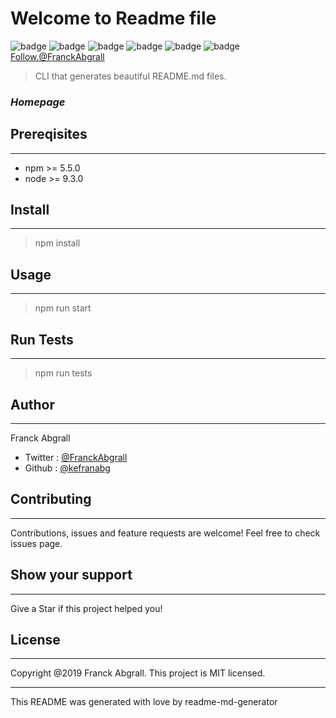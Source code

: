 # Welcome to Readme file





![badge](https://img.shields.io/badge/version-0.50-blue)
![badge](https://img.shields.io/badge/npm-%3E%3D5.5.50-blue)
![badge](https://img.shields.io/badge/node-%3E%3D9.1.30-blue)
![badge](https://img.shields.io/badge/documentation-yes-brightgreen)
![badge](https://img.shields.io/badge/Maintained-yes-green)
![badge](https://img.shields.io/badge/License-MIT-yellow)
[Follow.@FranckAbgrall](https://img.shields.io/Follow.@FranckAbgrall/Follow.@FranckAbgrall-white)


>CLI that generates beautiful README.md files.


### _Homepage_ 

## Prereqisites
------
* npm >= 5.5.0
* node >= 9.3.0

## Install
------
> npm install

## Usage
-------
> npm run start

## Run Tests
---------
> npm run tests

## Author
--------
Franck Abgrall

* Twitter : [@FranckAbgrall](https://www.twitter.com)
* Github : [@kefranabg](https://www.github.com)

## Contributing
-------

Contributions, issues and feature requests are welcome!
Feel free to check issues page.


## Show your support
------
Give a  Star if this project helped you!


## License
-------

Copyright @2019 Franck Abgrall.
This project is MIT licensed.

------

This README was generated with love by readme-md-generator
